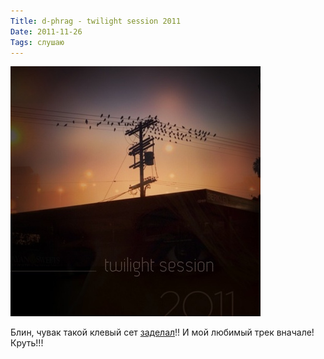 ```yaml
---
Title: d-phrag - twilight session 2011
Date: 2011-11-26
Tags: слушаю
---
```


![twilight-session-2011.jpg](images/twilight-session-2011.jpg)

Блин, чувак такой клевый сет [заделал](http://www.d-phrag.com/mixsets/d-phrag-twilight-session-2011)!! И мой любимый трек вначале! Круть!!!